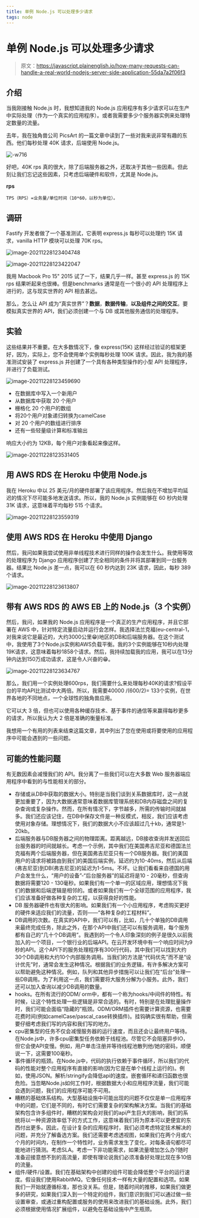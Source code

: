 ```yaml
---
title: 单例 Node.js 可以处理多少请求
tags: node
---
```


# 单例 Node.js 可以处理多少请求

> 原文：https://javascript.plainenglish.io/how-many-requests-can-handle-a-real-world-nodejs-server-side-application-55da7a2f06f3

## 介绍

当我刚接触 Node.js 时，我想知道我的 Node.js 应用程序有多少请求可以在生产中实际处理（作为一个真实的应用程序）。或者我需要多少个服务器实例来处理特定数量的流量。

去年，我在独角兽公司 PicsArt 的一篇文章中读到了一些对我来说非常有趣的东西。他们每秒处理 40K 请求，后端使用 Node.js。

![-w716](https://tva1.sinaimg.cn/large/008i3skNly1gxtfvb3xs4j311a0h8q5u.jpg)

好吧，40K rps 真的很大，除了后端服务器之外，还取决于其他一些因素。但此刻让我们忘记这些因素，只考虑后端硬件和软件，尤其是 Node.js。

**rps** 

```
TPS（RPS）=业务量/单位时间（10*60，以秒为单位）。
```

## 调研

Fastify 开发者做了一个基准测试，它表明 express.js 每秒可以处理约 15K 请求，vanilla HTTP 模块可以处理 70K rps。

![image-20211228123404748]()

![image-20211228123422047](https://tva1.sinaimg.cn/large/008i3skNly1gxtfvm3mddj31160riwgm.jpg)

我用 Macbook Pro 15" 2015 试了一下，结果几乎一样。甚至 express.js 的 15K rps 结果听起来也很棒。但是benchmarks 通常是在一个很小的 ​​API 处理程序上进行的，这与现实世界的 API 相去甚远。

那么，怎么让 API 成为“真实世界”？**数据**，**数据传输**，**以及组件之间的交互**。要模拟真实世界的 API，我们必须创建一个与 DB 或其他服务通信的处理程序。

## 实验

这些结果并不重要。在大多数情况下，像 express(15K) 这样经过验证的框架更好，因为，实际上，您不会使用单个实例每秒处理 100K 请求。因此，我为我的基准测试安装了 express.js 并创建了一个具有各种类型操作的小型 API 处理程序，并进行了负载测试。

![image-20211228123459690](https://tva1.sinaimg.cn/large/008i3skNly1gxtfw9dc02j31170u0q6f.jpg)

- 在数据库中写入一个新用户
- 从数据库中获取 20 个用户
- 栅格化 20 个用户的数组
- 将20个用户对象递归转换为camelCase
- 对 20 个用户的数组进行排序
- 还有一些轻量级计算和标准输出

响应大小约为 12KB，每个用户对象看起来像这样。

![image-20211228123531405](https://tva1.sinaimg.cn/large/008i3skNly1gxtfwt1m12j30uf0u0414.jpg)

## 用 AWS RDS 在 Heroku 中使用 Node.js

我在 Heroku 中以 25 美元/月的硬件部署了该应用程序。然后我在不增加平均延迟的情况下尽可能多地发送请求。所以，我的 Node.js 实例能够在 60 秒内处理 31K 请求，这意味着平均每秒 515 个请求。

![image-20211228123559319](https://tva1.sinaimg.cn/large/008i3skNly1gxtfxastxtj311c0kcmzq.jpg)

## 使用 AWS RDS 在 Heroku 中使用 Django

然后，我问如果我尝试使用非单线程技术进行同样的操作会发生什么。我使用等效的处理程序为 Django 应用程序创建了完全相同的条件并将其部署到同一台服务器。结果比 Node.js 差一点，我可以在 60 秒内达到 23K 请求，因此，每秒 389 个请求。

![image-20211228123613807](https://tva1.sinaimg.cn/large/008i3skNly1gxtfxjl1rtj310u0k60vc.jpg)

## 带有 AWS RDS 的 AWS EB 上的 Node.js（3 个实例）

然后，我问，如果我的 Node.js 应用程序是一个真正的生产应用程序，并且它部署在 AWS 中，针对特定流量启动并运行会怎样。我选择法兰克福(eu-central-1，对我来说它是最近的，大约3000公里😁)地区的DB和后端服务器。在这个测试中，我使用了3个Node.js实例和AWS负载平衡。我的3个实例能够在10秒内处理19K请求，这意味着每秒1858个请求。然后，我持续加载我的应用，我可以在13分钟内达到150万成功请求，这是令人兴奋的😁。

![image-20211228123634767](https://tva1.sinaimg.cn/large/008i3skNly1gxtfxws8p5j31140mmn0f.jpg)

那么，我们用一个实例处理600rps，我们需要什么来处理每秒40K的请求?假设平台的平均API比测试中大两倍。所以，我需要40000 /(600/2)= 133个实例，在世界各地的不同地点，一个全球性的独角兽应用。

它可以大 3 倍，但也可以使用各种缓存技术、基于事件的通信等来赢得每秒更多的请求，所以我认为大 2 倍是准确的衡量标准。

我想用一个有用的列表来结束这篇文章，其中列出了您在使用或将要使用的应用程序中可能会遇到的一些问题。

## 可能的性能问题

有无数因素会减慢我们的 API。我分离了一些我们可以在大多数 Web 服务器端应用程序中看到的与性能相关的部分。

- 存储或从DB中获取的数据大小。特别是当我们谈到关系数据库时，这一点就更加重要了，因为大数据通常意味着数据库管理系统和DB内存磁盘之间的复杂查询或复杂操作。然而，在所有情况下，字节越多，所需的传输时间就越多。我们还应该记住，在DB中保存文件是一种反模式，相反，我们应该考虑使用对象存储。理想情况下，我们的数据大小不应该超过几十kb，通常是1-20kb。
- 后端服务器与DB服务器之间的物理距离。距离越远，DB接收查询并发送回后台服务器的时间就越长。考虑一个示例，其中我们在美国弗吉尼亚和德国法兰克福有两个后端服务器，但在美国弗吉尼亚只有一个DB服务器。我们的美国用户的请求将被路由到我们的美国后端实例，延迟约为10-40ms，然后从后端(弗吉尼亚)到DB(弗吉尼亚)的延迟为1-5ms。不坏。让我们看看来自德国的用户会发生什么，“用户的设备”-“后台服务器”的延迟将是10 - 20毫秒，但查询数据将需要120 - 130毫秒。如果我们有一个单一的区域应用，理想情况下我们的数据和后端逻辑是相邻的。或者如果我们有一个全球范围的应用程序，我们应该准备好做各种复杂的工程，以获得良好的性能。
- DB 服务器硬件也有很大的影响。如果我们有一个小应用程序，考虑购买更好的硬件来适应我们的流量，否则——“各种复杂的工程材料”。
- DB调用的次数。在真实的API中，我们可以有，比如，几十个单独的DB调用来最终完成任务，除此之外，在那个API中我们还可以有服务调用，每个服务都有自己的“几十个DB调用”。我遇到的一个令人印象深刻的例子是很久以前我加入的一个项目，一个银行业的后端API。在云开发环境中有一个响应时间为9秒的API。这个API下的服务处理程序有300行代码，其中我们可以找到大约30个DB调用和大约10个内部服务调用。当我们的方法是“代码优先”而不是“设计优先”时，通常会发生这种情况。根据我们的业务逻辑，有许多解决方案可以帮助避免这种情况。例如，队列和其他异步措施可以让我们在“后台”处理一些DB调用。为了利用这一点，我们需要将大服务分解为小服务。此外，我们还可以加入查询以减少DB调用的数量。
- hooks。在所有流行的ODM/ orm中，都有一个称为hooks/中间件的特性。有时候，让这个特性处理一些逻辑是非常合适的。有时，特别是在处理批量操作时，我们可能会面临“隐藏的”瓶颈。ODM/ORM插件也需要计算资源，也需要花费时间(例如camelCase/pascal_case转换插件)。挂钩确实很有帮助，但需要仔细考虑我们写的内容和我们写的地方。
- cpu密集型的任务不仅会减慢服务器的运行速度，而且还会让最终用户等待。在Node.js中，许多cpu密集型任务依赖于线程池。尽管它不会阻塞异步IO，但它会使API变慢。例如，用户单击注册并等待线程池散列他/她的密码，顺便说一下，这需要100毫秒。
- 事件循环的瓶颈。在Node.js中，代码的执行依赖于事件循环，所以我们的代码的性能对整个应用程序有直接的影响(因为它是在单个线程上运行的)。例如，使用JSON。解析/stringify会降低api的速度。嵌套循环和递归函数也很危险。当忽略Node.js如何工作时，根据数据大小和应用程序流量，我们可能会遇到问题，我们的应用程序可能不可用。
- 糟糕的基础体系结构。大型基础设施中可能出现的问题不仅仅是单一应用程序中的问题，它们是不同的，有时它们需要复杂的架构解决方案。当我们的基础架构包含许多组件时，糟糕的架构会对我们的api产生巨大的影响，我们的系统将以一种资源效率低下的方式工作，这意味着我们将为原本可以更便宜的东西付出更多。因此，在设计复杂的应用程序时，我们必须考虑特定技术解决的问题，并充分了解备选方案。我们还需要考虑透视图，如果我们在两个月或六个月的时间内，在制作一个特性时，业务需求发生了变化，对每条语句都尽可能地进行猜测。考虑SLA。考虑一下非功能需求，如果流量增加怎么办?随时准备迎接意想不到的高流量，即使有理论说我们必须准备好处理比现在多10倍的流量。
- 组件/硬件/设置。我们在基础架构中创建的组件可能会降低整个平台的运行速度。假设我们使用RabbitMQ。它像任何技术一样有大量的配置和选项。如果我们一开始就遵循标准，那也没关系。但是，随着时间的推移，如果我们做更多的研究，如果我们深入到一个特定的组件，我们意识到我们可以通过做一些设置审查，或通过重构配置或服务的使用来改进我们的基础设施。此外，我们必须根据使用情况扩展组件，以避免在基础设施中产生瓶颈。



